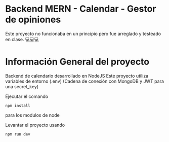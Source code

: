 # Backend MERN - Calendar - Gestor de opiniones

Este proyecto no funcionaba en un principio pero fue arreglado y testeado en clase.
💻💻💻

# Información General del proyecto

Backend de calendario desarrollado en NodeJS
Este proyecto utiliza variables de entorno (.env)
(Cadena de conexión con MongoDB y JWT para una secret_key)

Ejecutar el comando 
```
npm install
```
para los modulos de node

Levantar el proyecto usando 
```
npm run dev
```
